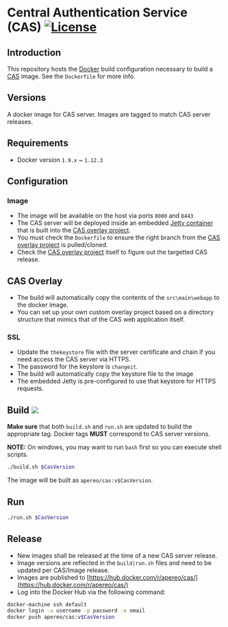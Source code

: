 # Central Authentication Service (CAS) [![License](https://img.shields.io/hexpm/l/plug.svg)](https://github.com/Jasig/cas/blob/master/LICENSE)

## Introduction

This repository hosts the [Docker](https://www.docker.com/) build configuration necessary to build a [CAS](https://github.com/apereo/cas) image. 
See the `Dockerfile` for more info. 

## Versions

A docker image for CAS server. Images are tagged to match CAS server releases.

## Requirements

* Docker version `1.9.x` ~ `1.12.3`

## Configuration

### Image

* The image will be available on the host via ports `8080` and `8443`
* The CAS server will be deployed inside an embedded [Jetty container](http://www.eclipse.org/jetty/) that is built into the [CAS overlay project](http://bit.ly/1PPY47q).
* You must check the `Dockerfile` to ensure the right branch from the [CAS overlay project](http://bit.ly/1PPY47q) is pulled/cloned.
* Check the [CAS overlay project](http://bit.ly/1PPY47q) itself to figure out the targetted CAS release.

## CAS Overlay

* The build will automatically copy the contents of the `src\main\webapp` to the docker image. 
* You can set up your own custom overlay project based on a directory structure that mimics that of the CAS web application itself. 
 
### SSL

* Update the `thekeystore` file with the server certificate and chain if you need access the CAS server via HTTPS. 
* The password for the keystore is `changeit`.
* The build will automatically copy the keystore file to the image
* The embedded Jetty is pre-configured to use that keystore for HTTPS requests.

## Build [![](https://badge.imagelayers.io/apereo/cas:latest.svg)](https://imagelayers.io/?images=apereo/cas:latest 'apereo cas')

**Make sure** that both `build.sh` and `run.sh` are updated to build the appropriate tag. Docker tags **MUST** correspond
to CAS server versions. 

**NOTE:** On windows, you may want to run `bash` first so you can execute shell scripts.

```bash
./build.sh $CasVersion
```

The image will be built as `apereo/cas:v$CasVersion`.

## Run

```bash
./run.sh $CasVersion
```

## Release

* New images shall be released at the time of a new CAS server release.
* Image versions are reflected in the `build|run.sh` files and need to be updated per CAS/Image release.
* Images are published to [https://hub.docker.com/r/apereo/cas/](https://hub.docker.com/r/apereo/cas/)
* Log into the Docker Hub via the following command:

```bash
docker-machine ssh default
docker login -u username -p password -e email
docker push apereo/cas:v$CasVersion
```

